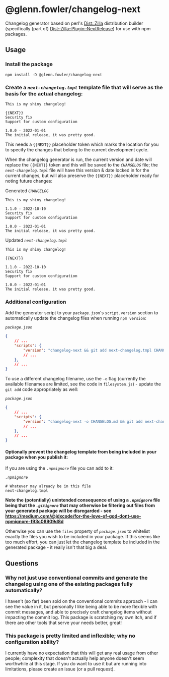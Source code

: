 # @glenn.fowler/changelog-next
Changelog generator based on perl's [Dist::Zilla](https://dzil.org) distribution builder (specifically (part of) [Dist::Zilla::Plugin::NextRelease](https://metacpan.org/pod/Dist::Zilla::Plugin::NextRelease)) for use with npm packages.

## Usage

### Install the package

```shell
npm install -D @glenn.fowler/changelog-next
```

### Create a _`next-changelog.tmpl`_ template file that will serve as the basis for the actual changelog:

```
This is my shiny changelog!

{{NEXT}}
Security fix
Support for custom configuration

1.0.0 - 2022-01-01
The initial release, it was pretty good.
```

This needs a `{{NEXT}}` placeholder token which marks the location for you to specify the changes that belong to the current development cycle.

When the changelog generator is run, the current version and date will replace the `{{NEXT}}` token and this will be saved to the _`CHANGELOG`_ file; the _`next-changelog.tmpl`_ file will have this version & date locked in for the current changes, but will also preserve the `{{NEXT}}` placeholder ready for noting future changes:

Generated _`CHANGELOG`_
```
This is my shiny changelog!

1.1.0 - 2022-10-10
Security fix
Support for custom configuration

1.0.0 - 2022-01-01
The initial release, it was pretty good.
```

Updated _`next-changelog.tmpl`_
```
This is my shiny changelog!

{{NEXT}}

1.1.0 - 2022-10-10
Security fix
Support for custom configuration

1.0.0 - 2022-01-01
The initial release, it was pretty good.
```

### Additional configuration

Add the generator script to your _`package.json`_'s `script.version` section to automatically update the changelog files when running `npm version`:

_`package.json`_
```json
{
	// ...
	"scripts": {
		"version": "changelog-next && git add next-changelog.tmpl CHANGELOG",
		// ...
	},
	// ...
}
```

To use a different changelog filename, use the `-o` flag (currently the available filenames are limited, see the code in `filesystem.js`) - update the `git add` code appropriately as well:

_`package.json`_
```json
{
	// ...
	"scripts": {
		"version": "changelog-next -o CHANGELOG.md && git add next-changelog.tmpl CHANGELOG.md",
		// ...
	},
	// ...
}
```

#### Optionally prevent the changelog template from being included in your package when you publish it:

If you are using the _`.npmignore`_ file you can add to it:

_`.npmignore`_
```
# Whatever may already be in this file
next-changelog.tmpl
```

**Note the (potentially) unintended consequence of using a _`.npmignore`_ file being that the _`.gitignore`_ that may otherwise be filtering out files from your generated package will be disregarded - see https://medium.com/@jdxcode/for-the-love-of-god-dont-use-npmignore-f93c08909d8d**

Otherwise you can use the `files` property of _`package.json`_ to whitelist exactly the files you wish to be included in your package. If this seems like too much effort, you can just let the changelog template be included in the generated package - it really isn't that big a deal.

## Questions

### Why not just use conventional commits and generate the changelog using one of the existing packages fully automatically?
I haven't (so far) been sold on the conventional commits approach - I can see the value in it, but personally I like being able to be more flexible with commit messages, and able to precisely craft changelog items without impacting the commit log. This package is scratching my own itch, and if there are other tools that serve your needs better, great!

### This package is pretty limited and inflexible; why no configuration ability?
I currently have no expectation that this will get any real usage from other people; complexity that doesn't actually help anyone doesn't seem worthwhile at this stage. If you do want to use it but are running into limitations, please create an issue (or a pull request).
